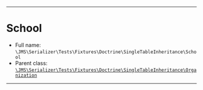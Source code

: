***

# School

* Full name: `\JMS\Serializer\Tests\Fixtures\Doctrine\SingleTableInheritance\School`
* Parent class: [`\JMS\Serializer\Tests\Fixtures\Doctrine\SingleTableInheritance\Organization`](./Organization.md)

***

